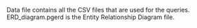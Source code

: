 Data file contains all the CSV files that are used for the queries.
ERD_diagram.pgerd is the Entity Relationship Diagram file.
